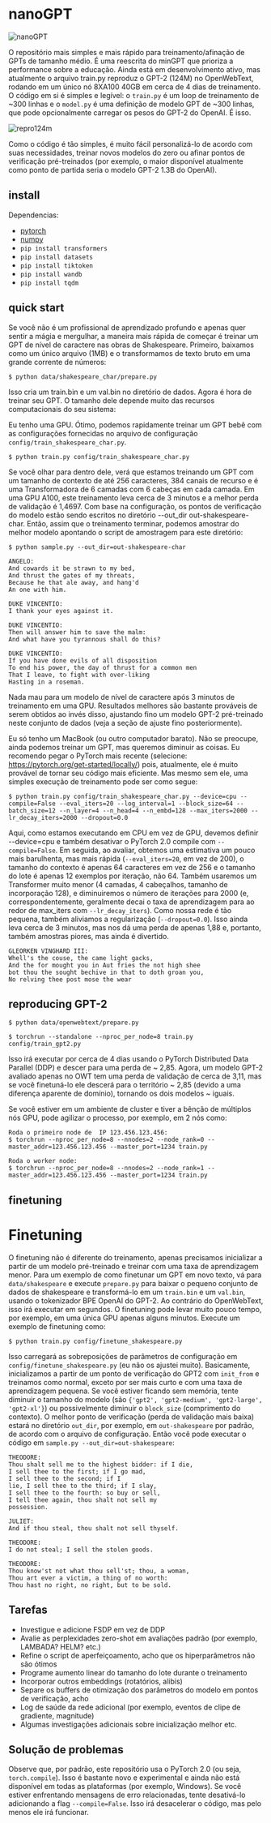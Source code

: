 
# nanoGPT

![nanoGPT](assets/nanogpt.jpg)

O repositório mais simples e mais rápido para treinamento/afinação de GPTs de tamanho médio. É uma reescrita do minGPT que prioriza a performance sobre a educação. Ainda está em desenvolvimento ativo, mas atualmente o arquivo train.py reproduz o GPT-2 (124M) no OpenWebText, rodando em um único nó 8XA100 40GB em cerca de 4 dias de treinamento. O código em si é simples e legível: o `train.py` é um loop de treinamento de ~300 linhas e o `model.py` é uma definição de modelo GPT de ~300 linhas, que pode opcionalmente carregar os pesos do GPT-2 do OpenAI. É isso.

![repro124m](assets/gpt2_124M_loss.png)

Como o código é tão simples, é muito fácil personalizá-lo de acordo com suas necessidades, treinar novos modelos do zero ou afinar pontos de verificação pré-treinados (por exemplo, o maior disponível atualmente como ponto de partida seria o modelo GPT-2 1.3B do OpenAI).

## install

Dependencias:

- [pytorch](https://pytorch.org) 
- [numpy](https://numpy.org/install/) 
- `pip install transformers` 
- `pip install datasets` 
- `pip install tiktoken` 
- `pip install wandb` 
- `pip install tqdm`

## quick start

Se você não é um profissional de aprendizado profundo e apenas quer sentir a mágia e mergulhar, a maneira mais rápida de começar é treinar um GPT de nível de caractere nas obras de Shakespeare. Primeiro, baixamos como um único arquivo (1MB) e o transformamos de texto bruto em uma grande corrente de números:

```
$ python data/shakespeare_char/prepare.py
```

Isso cria um train.bin e um val.bin no diretório de dados. Agora é hora de treinar seu GPT. O tamanho dele depende muito das recursos computacionais do seu sistema:

Eu tenho uma GPU. Ótimo, podemos rapidamente treinar um GPT bebê com as configurações fornecidas no arquivo de configuração `config/train_shakespeare_char.py`.

```
$ python train.py config/train_shakespeare_char.py
```

Se você olhar para dentro dele, verá que estamos treinando um GPT com um tamanho de contexto de até 256 caracteres, 384 canais de recurso e é uma Transformadora de 6 camadas com 6 cabeças em cada camada. Em uma GPU A100, este treinamento leva cerca de 3 minutos e a melhor perda de validação é 1,4697. Com base na configuração, os pontos de verificação do modelo estão sendo escritos no diretório --out_dir out-shakespeare-char. Então, assim que o treinamento terminar, podemos amostrar do melhor modelo apontando o script de amostragem para este diretório:

```
$ python sample.py --out_dir=out-shakespeare-char
```


```
ANGELO:
And cowards it be strawn to my bed,
And thrust the gates of my threats,
Because he that ale away, and hang'd
An one with him.

DUKE VINCENTIO:
I thank your eyes against it.

DUKE VINCENTIO:
Then will answer him to save the malm:
And what have you tyrannous shall do this?

DUKE VINCENTIO:
If you have done evils of all disposition
To end his power, the day of thrust for a common men
That I leave, to fight with over-liking
Hasting in a roseman.
```

Nada mau para um modelo de nível de caractere após 3 minutos de treinamento em uma GPU. Resultados melhores são bastante prováveis de serem obtidos ao invés disso, ajustando fino um modelo GPT-2 pré-treinado neste conjunto de dados (veja a seção de ajuste fino posteriormente).


Eu só tenho um MacBook (ou outro computador barato). Não se preocupe, ainda podemos treinar um GPT, mas queremos diminuir as coisas. Eu recomendo pegar o PyTorch mais recente (selecione: https://pytorch.org/get-started/locally/) pois, atualmente, ele é muito provável de tornar seu código mais eficiente. Mas mesmo sem ele, uma simples execução de treinamento pode ser como segue:

```
$ python train.py config/train_shakespeare_char.py --device=cpu --compile=False --eval_iters=20 --log_interval=1 --block_size=64 --batch_size=12 --n_layer=4 --n_head=4 --n_embd=128 --max_iters=2000 --lr_decay_iters=2000 --dropout=0.0
```

Aqui, como estamos executando em CPU em vez de GPU, devemos definir --device=cpu e também desativar o PyTorch 2.0 compile com `--compile=False`. Em seguida, ao avaliar, obtemos uma estimativa um pouco mais barulhenta, mas mais rápida (`--eval_iters=20`, em vez de 200), o tamanho do contexto é apenas 64 caracteres em vez de 256 e o tamanho do lote é apenas 12 exemplos por iteração, não 64. Também usaremos um Transformer muito menor (4 camadas, 4 cabeçalhos, tamanho de incorporação 128), e diminuiremos o número de iterações para 2000 (e, correspondentemente, geralmente decai o taxa de aprendizagem para ao redor de max_iters com `--lr_decay_iters`). Como nossa rede é tão pequena, também aliviamos a regularização (`--dropout=0.0`). Isso ainda leva cerca de 3 minutos, mas nos dá uma perda de apenas 1,88 e, portanto, também amostras piores, mas ainda é divertido.

```
GLEORKEN VINGHARD III:
Whell's the couse, the came light gacks,
And the for mought you in Aut fries the not high shee
bot thou the sought bechive in that to doth groan you,
No relving thee post mose the wear
```



## reproducing GPT-2


```
$ python data/openwebtext/prepare.py
```

```
$ torchrun --standalone --nproc_per_node=8 train.py config/train_gpt2.py
```

Isso irá executar por cerca de 4 dias usando o PyTorch Distributed Data Parallel (DDP) e descer para uma perda de ~ 2,85. Agora, um modelo GPT-2 avaliado apenas no OWT tem uma perda de validação de cerca de 3,11, mas se você finetuná-lo ele descerá para o território ~ 2,85 (devido a uma diferença aparente de domínio), tornando os dois modelos ~ iguais.

Se você estiver em um ambiente de cluster e tiver a bênção de múltiplos nós GPU, pode agilizar o processo, por exemplo, em 2 nós como:

```
Roda o primeiro node de  IP 123.456.123.456:
$ torchrun --nproc_per_node=8 --nnodes=2 --node_rank=0 --master_addr=123.456.123.456 --master_port=1234 train.py

Roda o worker node:
$ torchrun --nproc_per_node=8 --nnodes=2 --node_rank=1 --master_addr=123.456.123.456 --master_port=1234 train.py
```


## finetuning

# Finetuning

O finetuning não é diferente do treinamento, apenas precisamos inicializar a partir de um modelo pré-treinado e treinar com uma taxa de aprendizagem menor. Para um exemplo de como finetunar um GPT em novo texto, vá para `data/shakespeare` e execute `prepare.py` para baixar o pequeno conjunto de dados de shakespeare e transformá-lo em um `train.bin` e um `val.bin`, usando o tokenizador BPE OpenAI do GPT-2. Ao contrário do OpenWebText, isso irá executar em segundos. O finetuning pode levar muito pouco tempo, por exemplo, em uma única GPU apenas alguns minutos. Execute um exemplo de finetuning como:

```
$ python train.py config/finetune_shakespeare.py
```


Isso carregará as sobreposições de parâmetros de configuração em `config/finetune_shakespeare.py` (eu não os ajustei muito). Basicamente, inicializamos a partir de um ponto de verificação do GPT2 com `init_from` e treinamos como normal, exceto por ser mais curto e com uma taxa de aprendizagem pequena. Se você estiver ficando sem memória, tente diminuir o tamanho do modelo (são `{'gpt2', 'gpt2-medium', 'gpt2-large', 'gpt2-xl'}`) ou possivelmente diminuir o `block_size` (comprimento do contexto). O melhor ponto de verificação (perda de validação mais baixa) estará no diretório `out_dir`, por exemplo, em `out-shakespeare` por padrão, de acordo com o arquivo de configuração. Então você pode executar o código em `sample.py --out_dir=out-shakespeare`:

```
THEODORE:
Thou shalt sell me to the highest bidder: if I die,
I sell thee to the first; if I go mad,
I sell thee to the second; if I
lie, I sell thee to the third; if I slay,
I sell thee to the fourth: so buy or sell,
I tell thee again, thou shalt not sell my
possession.

JULIET:
And if thou steal, thou shalt not sell thyself.

THEODORE:
I do not steal; I sell the stolen goods.

THEODORE:
Thou know'st not what thou sell'st; thou, a woman,
Thou art ever a victim, a thing of no worth:
Thou hast no right, no right, but to be sold.
```

## Tarefas

- Investigue e adicione FSDP em vez de DDP
- Avalie as perplexidades zero-shot em avaliações padrão (por exemplo, LAMBADA? HELM? etc.)
- Refine o script de aperfeiçoamento, acho que os hiperparâmetros não são ótimos
- Programe aumento linear do tamanho do lote durante o treinamento
- Incorporar outros embeddings (rotatórios, alibis)
- Separe os buffers de otimização dos parâmetros do modelo em pontos de verificação, acho
- Log de saúde da rede adicional (por exemplo, eventos de clipe de gradiente, magnitude)
- Algumas investigações adicionais sobre inicialização melhor etc.

## Solução de problemas

Observe que, por padrão, este repositório usa o PyTorch 2.0 (ou seja, `torch.compile`). Isso é bastante novo e experimental e ainda não está disponível em todas as plataformas (por exemplo, Windows). Se você estiver enfrentando mensagens de erro relacionadas, tente desativá-lo adicionando a flag `--compile=False`. Isso irá desacelerar o código, mas pelo menos ele irá funcionar.



